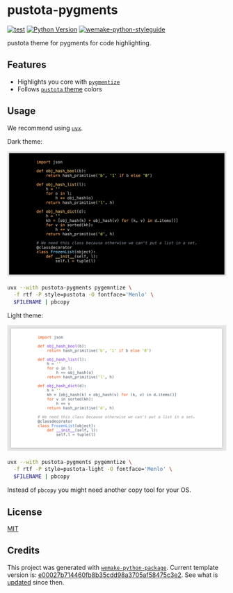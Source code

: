 # pustota-pygments

[![test](https://github.com/pustota-theme/pustota-pygments/actions/workflows/test.yml/badge.svg?event=push)](https://github.com/pustota-theme/pustota-pygments/actions/workflows/test.yml)
[![Python Version](https://img.shields.io/pypi/pyversions/pustota-pygments.svg)](https://pypi.org/project/pustota-pygments/)
[![wemake-python-styleguide](https://img.shields.io/badge/style-wemake-000000.svg)](https://github.com/wemake-services/wemake-python-styleguide)

pustota theme for pygments for code highlighting.


## Features

- Highlights you core with [`pygmentize`](https://pygments.org)
- Follows [`pustota` theme](https://github.com/pustota-theme/pustota) colors


## Usage

We recommend using [`uvx`](https://docs.astral.sh/uv/guides/tools/).

Dark theme:

![pustota](https://raw.githubusercontent.com/pustota-theme/pustota-pygments/master/assets/dark.png)

```bash
uvx --with pustota-pygments pygemntize \
  -f rtf -P style=pustota -O fontface='Menlo' \
  $FILENAME | pbcopy
```

Light theme:

![pustota](https://raw.githubusercontent.com/pustota-theme/pustota-pygments/master/assets/light.png)

```bash
uvx --with pustota-pygments pygemntize \
  -f rtf -P style=pustota-light -O fontface='Menlo' \
  $FILENAME | pbcopy
```

Instead of `pbcopy` you might need another copy tool for your OS.


## License

[MIT](https://github.com/pustota-theme/pustota-pygments/blob/master/LICENSE)

## Credits

This project was generated with [`wemake-python-package`](https://github.com/wemake-services/wemake-python-package). Current template version is: [e00027b714460fb8b35cdd98a3705af58475c3e2](https://github.com/wemake-services/wemake-python-package/tree/e00027b714460fb8b35cdd98a3705af58475c3e2). See what is [updated](https://github.com/wemake-services/wemake-python-package/compare/e00027b714460fb8b35cdd98a3705af58475c3e2...master) since then.
